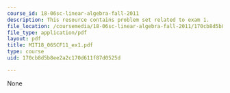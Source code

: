 ```yaml
---
course_id: 18-06sc-linear-algebra-fall-2011
description: This resource contains problem set related to exam 1.
file_location: /coursemedia/18-06sc-linear-algebra-fall-2011/170cb8d5b8ee2a2c170d611f87d0525d_MIT18_06SCF11_ex1.pdf
file_type: application/pdf
layout: pdf
title: MIT18_06SCF11_ex1.pdf
type: course
uid: 170cb8d5b8ee2a2c170d611f87d0525d

---
```

None